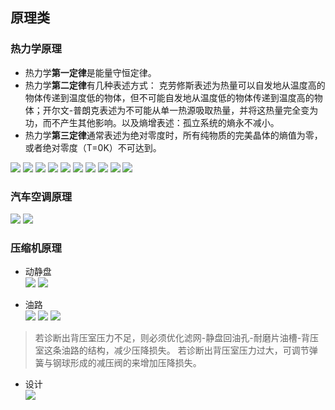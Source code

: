 ## 原理类
### 热力学原理
- 热力学**第一定律**是能量守恒定律。 
- 热力学**第二定律**有几种表述方式： 克劳修斯表述为热量可以自发地从温度高的物体传递到温度低的物体，但不可能自发地从温度低的物体传递到温度高的物体；开尔文-普朗克表述为不可能从单一热源吸取热量，并将这热量完全变为功，而不产生其他影响。以及熵增表述：孤立系统的熵永不减小。 
- 热力学**第三定律**通常表述为绝对零度时，所有纯物质的完美晶体的熵值为零，或者绝对零度（T=0K）不可达到。

![](https://ddns.smpi.top:10000/md_attachments/Pasted%20image%2020220323133444.png)
![](https://ddns.smpi.top:10000/md_attachments/Pasted%20image%2020220323134950.png)
![](https://ddns.smpi.top:10000/md_attachments/Pasted%20image%2020220323133756.png)
![](https://ddns.smpi.top:10000/md_attachments/Pasted%20image%2020220323135131.png)
![](https://ddns.smpi.top:10000/md_attachments/Pasted%20image%2020220323135356.png)
![](https://ddns.smpi.top:10000/md_attachments/Pasted%20image%2020220323135756.png)
![](https://ddns.smpi.top:10000/md_attachments/Pasted%20image%2020220323140100.png)
![](https://ddns.smpi.top:10000/md_attachments/Pasted%20image%2020220323140310.png)
![](https://ddns.smpi.top:10000/md_attachments/Pasted%20image%2020220323155156.png)
![](https://ddns.smpi.top:10000/md_attachments/Pasted%20image%2020220407150801.png)

### 汽车空调原理
![](https://ddns.smpi.top:10000/md_attachments/Pasted%20image%2020220322161136.png)
![](https://ddns.smpi.top:10000/md_attachments/Pasted%20image%2020220303164703.png)

### 压缩机原理
- 动静盘  
![](https://ddns.smpi.top:10000/md_attachments/Pasted%20image%2020220323131115.png)
![](https://ddns.smpi.top:10000/md_attachments/Pasted%20image%2020220323131227.png)

- 油路  
![](https://ddns.smpi.top:10000/md_attachments/Pasted%20image%2020220323131400.png)
![](https://ddns.smpi.top:10000/md_attachments/Pasted%20image%2020220323131612.png)
![](https://ddns.smpi.top:10000/md_attachments/Pasted%20image%2020220323131857.png)
> 若诊断出背压室压力不足，则必须优化滤网-静盘回油孔-耐磨片油槽-背压室这条油路的结构，减少压降损失。
> 若诊断出背压室压力过大，可调节弹簧与钢球形成的减压阀的来增加压降损失。

- 设计  
![](https://ddns.smpi.top:10000/md_attachments/Pasted%20image%2020220323132047.png)